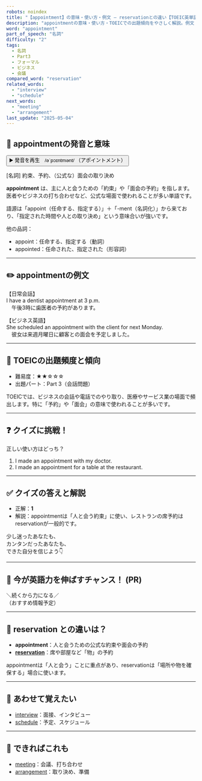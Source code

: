 ```yaml
---
robots: noindex
title: "【appointment】の意味・使い方・例文 ― reservationとの違い【TOEIC英単語】"
description: "appointmentの意味・使い方・TOEICでの出題傾向をやさしく解説。例文・クイズ付きでreservationとの違いもわかりやすく学べます。"
word: "appointment"
part_of_speech: "名詞"
difficulty: "2"
tags:
  - 名詞
  - Part3
  - フォーマル
  - ビジネス
  - 会議
compared_word: "reservation"
related_words:
  - "interview"
  - "schedule"
next_words:
  - "meeting"
  - "arrangement"
last_update: "2025-05-04"
---
```


## 🔰 appointmentの発音と意味

<button class="play-audio" onclick="playTTS('appointment')">
  <span class="play-audio-main">
    ▶️ 発音を再生　/əˈpɔɪntmənt/
  </span>
  <span class="play-audio-sub">
    （アポイントメント）
  </span>
</button>

[名詞] 約束、予約、（公式な）面会の取り決め

**appointment** は、主に人と会うための「約束」や「面会の予約」を指します。医者やビジネスの打ち合わせなど、公式な場面で使われることが多い単語です。

語源は「appoint（任命する、指定する）」＋「-ment（名詞化）」から来ており、「指定された時間や人との取り決め」という意味合いが強いです。

他の品詞：  
- appoint：任命する、指定する（動詞）
- appointed：任命された、指定された（形容詞）

---

## ✏️ appointmentの例文

【日常会話】  
I have a dentist appointment at 3 p.m.  
　午後3時に歯医者の予約があります。

【ビジネス英語】  
She scheduled an appointment with the client for next Monday.  
　彼女は来週月曜日に顧客との面会を予定しました。

---

## 🎯 TOEICの出題頻度と傾向

- 難易度：★★☆☆☆
- 出題パート：Part 3（会話問題）

TOEICでは、ビジネスの会話や電話でのやり取り、医療やサービス業の場面で頻出します。特に「予約」や「面会」の意味で使われることが多いです。

---

## ❓ クイズに挑戦！

正しい使い方はどっち？

1. I made an appointment with my doctor.  
2. I made an appointment for a table at the restaurant.

---

## ✅ クイズの答えと解説

- 正解：**1**
- 解説：appointmentは「人と会う約束」に使い、レストランの席予約はreservationが一般的です。

少し迷ったあなたも、  
カンタンだったあなたも、  
できた自分を信じよう👇️

---

## 🚀 今が英語力を伸ばすチャンス！ (PR)

<div class="info-center">
＼続くから力になる／<br>  
（おすすめ情報予定）
</div>

---

## 🤔  reservation との違いは？

- **appointment**：人と会うための公式な約束や面会の予約
- **[reservation](/word/reservation)**：席や部屋など「物」の予約

appointmentは「人と会う」ことに重点があり、reservationは「場所や物を確保する」場合に使います。

---

## 🧩 あわせて覚えたい

- [interview](/word/interview)：面接、インタビュー
- [schedule](/word/schedule)：予定、スケジュール

---

## 📖 できればこれも

- [meeting](/word/meeting)：会議、打ち合わせ
- [arrangement](/word/arrangement)：取り決め、準備

<!-- cvid: aid49_bid33 -->
